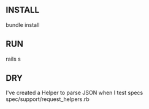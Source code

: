 ## INSTALL
bundle install

## RUN
rails s


## DRY
I've created a Helper to parse JSON when I test specs
spec/support/request_helpers.rb
